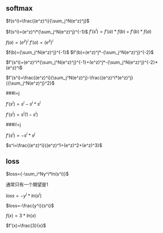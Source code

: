 ## softmax

$f(s^i)=\frac{(e^z)^i}{\sum_j^N(e^z)^j}$

$f(s^i)=(e^z)^i*{\sum_j^N(e^z)^j}^{-1}$			   $f'(s^i)=f'(a)*f(b)+f'(b)*f(a)$

$f(a)=(e^z)^i$										$f'(a)=(e^z)^i$

$f(b)={\sum_j^N(e^z)^j}^{-1}$							$f'(b)=(e^z)^j*-{\sum_j^N(e^z)^j}^{-2}$



$f'(s^i)=(e^z)^i*{\sum_j^N(e^z)^j}^{-1}+(e^z)^j*-{\sum_j^N(e^z)^j}^{-2}*(e^z)^i$

$f'(s^i)=\frac{(e^z)^i}{\sum_j^N(e^z)^j}-\frac{(e^z)^i*(e^z)^j}{{\sum_j^N(e^z)^j}^2}$



###i=j

$f'(s^i)=s^i-s^i*s^i$

$f'(s^i)=s^i(1-s^i)$

###i!=j

$f'(s^i)=-s^i*s^j$



$s^i=\frac{(e^z)^i}{(e^z)^1+(e^z)^2+(e^z)^3}$



## loss

$loss={-\sum_i^Ny^i*ln(s^i)}$

通常只有一个期望是1

$loss=-y^i*ln(s^i)$

$loss=-\frac{y^i}{s^i}$



$f(x)=3*ln(x)$

$f'(x)=\frac{3}{x}$